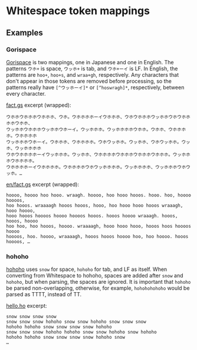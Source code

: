 # Whitespace token mappings

## Examples

### Gorispace

[Gorispace](https://github.com/technohippy/gorispace) is two mappings, one in
Japanese and one in English. The patterns `ウホ+` is space, `ウッホ+` is tab, and
`ウホ+ーイ` is LF. In English, the patterns are `hoo+`, `hoo+s`, and `wraa+gh`,
respectively. Any characters that don't appear in those tokens are removed
before processing, so the patterns really have `[^ウッホーイ]*` or `[^hoswragh]*`,
respectively, between every character.

[fact.gs](https://github.com/technohippy/gorispace/blob/master/samples/fact.gs)
excerpt (wrapped):

```gorispace-ja
ウホホウホホホウホホホ、ウホ。ウホホホホーイウホホホ、ウホウホホホウッホホウホウホホホホウホホ、
ウッホホウホホホウッホホウホーイ。ウッホホホ。ウッホホホホウホホ。ウホホ、ウホホホホ。ウホホホホ
ウッホホホウホーイ。ウホホホ、ウホホホホ。ウホウッホホ。ウッホホ、ウホウッホホ。ウッホ、ウッホホホホ
ウホウホホホホーイウッホホホ。ウッホホ、ウホホホホウホホホウホホホウホホホ。ウッホホホウホホホホ。
ウホホホホーイウホホホホ。ウホホホホウホウッホホホホ。ウッホホホホ、ウッホホホウホウッホ。…
```

[en/fact.gs](https://github.com/technohippy/gorispace/blob/master/samples/en/fact.gs)
excerpt (wrapped):

```gorispace-en
hoooo, hoooo hoo hooo. wraagh. hoooo, hoo hooo hooos. hooo. hoo, hoooo hoooos,
hoo hooos. wraaaagh hooos hooos, hooo, hoo hooo hooo hooos wraaagh, hooo hoooo,
hooo hooos hoooos hoooo hoooos hooos. hooos hoooo wraaagh. hooos, hooos, hoooo
hoo hoo, hoo hooos, hoooo. wraaaagh, hooo hooo hooo, hooos hoos hoooos hoooo
hoooos, hoo. hoooo, wraaaagh, hooos hooos hoooo hoo, hoo hoooo. hooos hoooos, …
```

### hohoho

[hohoho](https://github.com/freyamade/hohoho) uses `snow` for space, `hohoho`
for tab, and LF as itself. When converting from Whitespace to hohoho, spaces are
added after `snow` and `hohoho`, but when parsing, the spaces are ignored. It is
important that `hohoho` be parsed non-overlapping, otherwise, for example,
`hohohohohoho` would be parsed as TTTT, instead of TT.

[hello.ho](https://github.com/freyamade/hohoho/blob/master/hello.ho) excerpt:

```hohoho
snow snow snow snow
snow snow snow hohoho snow snow hohoho snow snow snow
hohoho hohoho snow snow snow snow hohoho
snow snow snow hohoho hohoho snow snow hohoho snow hohoho
hohoho hohoho snow snow snow snow hohoho snow
…
```
